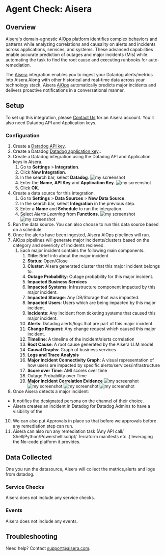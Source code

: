 # Agent Check: Aisera

## Overview

 [Aisera's][1] domain-agnostic [AIOps][2] platform identifies complex behaviors and patterns while analyzing correlations and causality on alerts and incidents across applications, services, and systems. 
These advanced capabilities enable accurate prediction of outages and major incidents (MIs) while automating the task to find the root cause and executing runbooks for auto-remediation.

The [Aisera][1] integration enables you to ingest your Datadog alerts/metrics into Aisera.Along with other historical and real-time data across your technology stack, Aisera [AiOps][2] automatically predicts major incidents and delivers proactive notifications in a conversational manner.
## Setup

To set up this integration, please [Contact Us][1] for an Aisera account.
You'll also need Datadog API and Application keys.
### Configuration

1. Create a [Datadog API key][7].
2. Create a Datadog [Datadog application key][8]..
3. Create a Datadog integration using the Datadog API and Application keys in Aisera.
   1. Go to **Settings** > **Integration**.
   2. Click **New Integration**.
   3. In the search bar, select **Datadog**.
      ![my screenshot](images/integration_setup_1.png)
   4. Enter the **Name**, **API Key** and **Application Key**.
      ![my screenshot](images/integration_setup_3.png)
   5. Click **OK**. 
4. Create a data source for this integration.
   1. Go to **Settings** > **Data Sources** > **New Data Source**.
   2. In the search bar, select **Integration** in the previous step.
   3. Enter a **Name** and **Schedule** to run the integration.
   4. Select _Alerts Learning_ from **Functions**.
      ![my screenshot](images/data_source_setup_1.png)
      ![my screenshot](images/data_source_setup_2.png)
5. Run the data source. You can also choose to run this data source based on a schedule.
6. Once the alerts have been ingested, Aisera AIOps pipelines will run.
7. AiOps pipelines will generate major incidents/clusters based on the category and severioty of incidents recieved.
   1. Each major incident contains the following main components.
      1. **Title**: Brief info about the major incident 
      2. **Status**: Open/Close  
      3. **Cluster**: Aisera generated cluster that this major incident belongs to. 
      4. **Outage Probability**: Outage probability for this major incident.
      5. **Impacted Business Services**
      6. **Impacted Systems**: Infrastructure component impacted by this major incident.
      7. **Impacted Storage**: Any DB/Storage that was impacted.
      8. **Impacted Users**: Users which are being impacted by this major incident.
      9. **Incidents**: Any Incident from ticketing systems that caused this major incident.
      10. **Alerts**: Datadog alerts/logs that are part of this major incident.
      11. **Change Request**: Any change request which caused this major incident.
      12. **Timeline**: A timeline of the incident/alerts correlation
      13. **Root Cause**: A root cause generated by the Aisera LLM model
      14. **Causal Graphs**: Graph of business services
      15. **Logs and Trace Analysis**
      16. **Major Incident Connectivity Graph**: A visual representation of how users are impacted by specific alerts/services/infrastructure
      17. **Score over Time**: AMI scores over time
      18. Outage Probability over Time
      19. **Major Incident Correlation Evidence**
          ![my screenshot](images/aisera-major_incident_detail_1.png)
          ![my screenshot](images/aisera-major_incident_detail_2.png)
          ![my screenshot](images/aisera-major_incident_detail_3.png)
          ![my screenshot](images/aisera-major_incident_detail_4.png)
8. Once Aisera detects a major incident:
- It notifies the designated persona on the channel of their choice.
- Aisera creates an incident in Datadog for Datadog Admins to have a visibility of the
10. We can also put Approvals in place so that before we approvals before any remediation step can run.
11. Aisera can also run any remediation task (Any API call/ Shell/Python/Powershell script/ Terraform manifests etc..) leveraging the No-code platform it provides.

## Data Collected

One you run the datasource, Aisera will collect the metrics,alerts and logs  from datadog.

### Service Checks

Aisera does not include any service checks.

### Events

Aisera does not include any events.

## Troubleshooting

Need help? Contact [support@aisera.com](mailto:support@aisera.com).

[1]: https://aisera.com
[2]: https://aisera.com/products/aiops/
[3]: https://docs.datadoghq.com/account_management/api-app-keys/#application-keys
[4]: https://poc0.login.aisera.cloud/#YWlzZXJhLmV4dGVybmFsU3lzdGVtcy5leHRlcm5hbFN5c3RlbXNWaWV3
[5]: https://aisera.com/contact/
[6]: https://github.com/DataDog/integrations-extras/blob/master/aisera/metadata.csv
[7]: https://docs.datadoghq.com/account_management/api-app-keys/#add-an-api-key-or-client-token
[8]: https://docs.datadoghq.com/account_management/api-app-keys/#add-application-keys


[6]: https://github.com/DataDog/integrations-extras/blob/master/aisera/metadata.csv
[7]: https://docs.datadoghq.com/account_management/api-app-keys/#add-an-api-key-or-client-token
[8]: https://docs.datadoghq.com/account_management/api-app-keys/#add-application-keys


